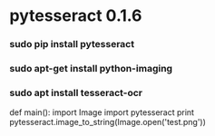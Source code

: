 # pytesseract 0.1.6

###  sudo pip install pytesseract 
### sudo apt-get install python-imaging
### sudo apt install tesseract-ocr


def main():
  import Image
  import pytesseract
  print pytesseract.image_to_string(Image.open('test.png'))
